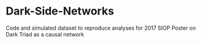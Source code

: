 # Dark-Side-Networks
Code and simulated dataset to reproduce analyses for 2017 SIOP Poster on Dark Triad as a causal network
